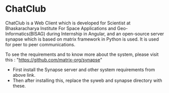 # ChatClub
 
ChatClub is a Web Client which is developed for Scientist at Bhaskaracharya Institute For Space Applications and Geo-Informatics(BISAG) during Internship in Angular,
and an open-source server synapse which is based on matrix framework in Python is used. It is used for peer to peer communications.

To see the requirements and to know more about the system, please visit this : "https://github.com/matrix-org/synapse"
- First install the Synapse server and other system requirements from above link.
- Then after installing this, replace the syweb and synapse directory with these. 